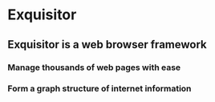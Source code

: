 # Exquisitor
## Exquisitor is a web browser framework
### Manage thousands of web pages with ease
### Form a graph structure of internet information 
